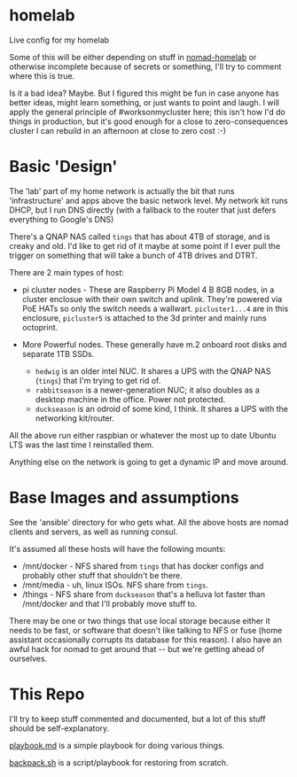 # homelab
Live config for my homelab

Some of this will be either depending on stuff in [nomad-homelab](https://www.github.com/gerrowadat/nomad-homelab/) 
or otherwise incomplete because of secrets or something, I'll try to comment where this is true.

Is it a bad idea? Maybe. But I figured this might be fun in case anyone has better ideas, might learn something,
or just wants to point and laugh. I will apply the general principle of #worksonmycluster here; this isn't how I'd do
things in production, but it's good enough for a close to zero-consequences cluster I can rebuild in an afternoon
at close to zero cost :-)

Basic 'Design'
==============

The 'lab' part of my home network is actually the bit that runs 'infrastructure' and apps above the basic network level.
My network kit runs DHCP, but I run DNS directly (with a fallback to the router that just defers everything to Google's DNS)

There's a QNAP NAS called `tings` that has about 4TB of storage, and is creaky and old. I'd like to get rid of it maybe at
some point if I ever pull the trigger on something that will take a bunch of 4TB drives and DTRT.

There are 2 main types of host:

 - pi cluster nodes - These are Raspberry Pi Model 4 B 8GB nodes, in a cluster enclosue with their own switch and uplink. They're powered via PoE HATs so only the switch needs a wallwart. `picluster1...4` are in this enclosure, `picluster5` is attached to the 3d printer and mainly runs octoprint.
 
 - More Powerful nodes. These generally have m.2 onboard root disks and separate 1TB SSDs.
     - `hedwig` is an older intel NUC. It shares a UPS with the QNAP NAS (`tings`) that I'm trying to get rid of.
     - `rabbitseason` is a newer-generation NUC; it also doubles as a desktop machine in the office. Power not protected.
     - `duckseason` is an odroid of some kind, I think. It shares a UPS with the networking kit/router.

All the above run either raspbian or whatever the most up to date Ubuntu LTS was the last time I reinstalled them.

Anything else on the network is going to get a dynamic IP and move around.

Base Images and assumptions
===========================

See the 'ansible' directory for who gets what. All the above hosts are nomad clients and servers, as well as running consul.

It's assumed all these hosts will have the following mounts:

  - /mnt/docker - NFS shared from `tings` that has docker configs and probably other stuff that shouldn't be there.
  - /mnt/media - uh, linux ISOs. NFS share from `tings`.
  - /things - NFS share from `duckseason` that's a helluva lot faster than /mnt/docker and that I'll probably move stuff to.

There may be one or two things that use local storage because either it needs to be fast, or software that doesn't like talking to
NFS or fuse (home assistant occasionally corrupts its database for this reason). I also have an awful hack for nomad to get around that
-- but we're getting ahead of ourselves.

This Repo
=========

I'll try to keep stuff commented and documented, but a lot of this stuff should be self-explanatory.

[playbook.md](playbook.md) is a simple playbook for doing various things.

[backpack.sh](backpack.sh) is a script/playbook for restoring from scratch.
